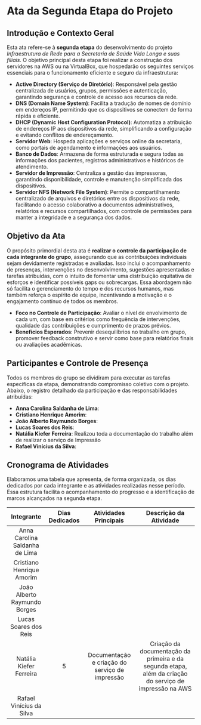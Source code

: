 # Ata da Segunda Etapa do Projeto

## Introdução e Contexto Geral
Esta ata refere-se à **segunda etapa** do desenvolvimento do projeto *Infraestrutura de Rede para a Secretaria de Saúde Vida Longa e suas filiais*. O objetivo principal desta etapa foi realizar a construção dos servidores na AWS ou na VirtualBox, que hospedarão os seguintes serviços essenciais para o funcionamento eficiente e seguro da infraestrutura:

- **Active Directory (Serviço de Diretório)**: Responsável pela gestão centralizada de usuários, grupos, permissões e autenticação, garantindo segurança e controle de acesso aos recursos da rede.
- **DNS (Domain Name System)**: Facilita a tradução de nomes de domínio em endereços IP, permitindo que os dispositivos se conectem de forma rápida e eficiente.
- **DHCP (Dynamic Host Configuration Protocol)**: Automatiza a atribuição de endereços IP aos dispositivos da rede, simplificando a configuração e evitando conflitos de endereçamento.
- **Servidor Web**: Hospeda aplicações e serviços online da secretaria, como portais de agendamento e informações aos usuários.
- **Banco de Dados**: Armazena de forma estruturada e segura todas as informações dos pacientes, registros administrativos e históricos de atendimento.
- **Servidor de Impressão**: Centraliza a gestão das impressoras, garantindo disponibilidade, controle e manutenção simplificada dos dispositivos.
- **Servidor NFS (Network File System)**: Permite o compartilhamento centralizado de arquivos e diretórios entre os dispositivos da rede, facilitando o acesso colaborativo a documentos administrativos, relatórios e recursos compartilhados, com controle de permissões para manter a integridade e a segurança dos dados.


## Objetivo da Ata
O propósito primordial desta ata é **realizar o controle da participação de cada integrante do grupo**, assegurando que as contribuições individuais sejam devidamente registradas e avaliadas. Isso inclui o acompanhamento de presenças, intervenções no desenvolvimento, sugestões apresentadas e tarefas atribuídas, com o intuito de fomentar uma distribuição equitativa de esforços e identificar possíveis gaps ou sobrecargas. Essa abordagem não só facilita o gerenciamento do tempo e dos recursos humanos, mas também reforça o espírito de equipe, incentivando a motivação e o engajamento contínuo de todos os membros.

- **Foco no Controle de Participação**: Avaliar o nível de envolvimento de cada um, com base em critérios como frequência de intervenções, qualidade das contribuições e cumprimento de prazos prévios.
- **Benefícios Esperados**: Prevenir desequilíbrios no trabalho em grupo, promover feedback construtivo e servir como base para relatórios finais ou avaliações acadêmicas.

## Participantes e Controle de Presença
Todos os membros do grupo se dividiram para executar as tarefas específicas da etapa, demonstrando compromisso coletivo com o projeto. Abaixo, o registro detalhado da participação e das responsabilidades atribuídas:

- **Anna Carolina Saldanha de Lima**: 
- **Cristiano Henrique Amorim**: 
- **João Alberto Raymundo Borges**: 
- **Lucas Soares dos Reis**: 
- **Natália Kiefer Ferreira**: Realizou toda a documentação do trabalho além de realizar o serviço de Impressão
- **Rafael Vinícius da Silva**: 

## Cronograma de Atividades
Elaboramos uma tabela que apresenta, de forma organizada, os dias dedicados por cada integrante e as atividades realizadas nesse período. Essa estrutura facilita o acompanhamento do progresso e a identificação de marcos alcançados na segunda etapa.

| Integrante                  | Dias Dedicados | Atividades Principais          | Descrição da Atividade                                                                 |
|:----------------------------:|:---------------:|:-------------------------------:|:----------------------------------------------------------------------------------------:|
| Anna Carolina Saldanha de Lima |      |  |     |
| Cristiano Henrique Amorim   |       |  |        |
| João Alberto Raymundo Borges|       |      |  |
| Lucas Soares dos Reis       |       |  |              |
| Natália Kiefer Ferreira     | 5     | Documentação e criação do serviço de impressão  | Criação da documentação da primeira e da segunda etapa, além da criação do serviço de impressão na AWS|
| Rafael Vinícius da Silva    |       |  |                 |
